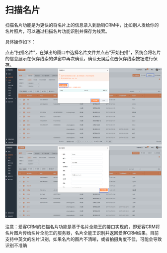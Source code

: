 # 扫描名片

扫描名片功能是为更快的将名片上的信息录入到励销CRM中，比如别人发给你的名片照片，可以通过扫描名片功能识别并保存为线索。

具体操作如下：

点击“扫描名片”，在弹出的窗口中选择名片文件并点击“开始扫描”，系统会将名片的信息展示在保存线索的弹窗中再次确认，确认无误后点击保存线索按钮进行保存。![](/assets/励销扫描名片2.png)![](/assets/励销名片扫描保存.png)

注意：爱客CRM的扫描名片功能是基于名片全能王的接口实现的，即爱客CRM将名片图片传给名片全能王的服务器，名片全能王识别并返回爱客CRM结果。目前支持中英文的名片识别，如果名片的图片不清晰，或者拍摄角度不佳，可能会导致识别不准确

